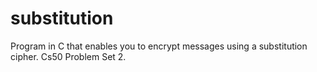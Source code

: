 # substitution
Program in C that enables you to encrypt messages using a substitution cipher. Cs50 Problem Set 2.
